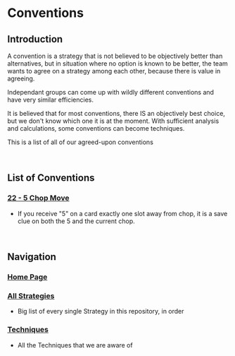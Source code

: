 # Conventions

## Introduction

A convention is a strategy that is not believed to be objectively better than alternatives, but in situation where no option is known to be better, the team wants to agree on a strategy among each other, because there is value in agreeing.

Independant groups can come up with wildly different conventions and have very similar efficiencies.

It is believed that for most conventions, there IS an objectively best choice, but we don't know which one it is at the moment.
With sufficient analysis and calculations, some conventions can become techniques.

This is a list of all of our agreed-upon conventions

<br />

## List of Conventions

### [22 - 5 Chop Move](https://github.com/agilbert1412/HanabiStrategy/blob/master/Strategy/Level%202%20-%20Beginner/10%20-%20The%20Prompt.md)
* If you receive "5" on a card exactly one slot away from chop, it is a save clue on both the 5 and the current chop.

<br />

## Navigation

### [Home Page](https://github.com/agilbert1412/HanabiStrategy/blob/master/README.md)

### [All Strategies](https://github.com/agilbert1412/HanabiStrategy/blob/master/All%20Strategies.md)
* Big list of every single Strategy in this repository, in order

### [Techniques](https://github.com/agilbert1412/HanabiStrategy/blob/master/Techniques.md)
* All the Techniques that we are aware of